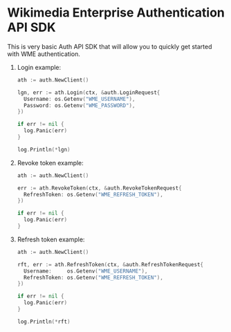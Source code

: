# Wikimedia Enterprise Authentication API SDK

This is very basic Auth API SDK that will allow you to quickly get started with WME authentication.


1. Login example:

    ```go
    ath := auth.NewClient()

    lgn, err := ath.Login(ctx, &auth.LoginRequest{
      Username: os.Getenv("WME_USERNAME"),
      Password: os.Getenv("WME_PASSWORD"),
    })

    if err != nil {
      log.Panic(err)
    }

    log.Println(*lgn)
    ```

1. Revoke token example:

    ```go
    ath := auth.NewClient()

    err := ath.RevokeToken(ctx, &auth.RevokeTokenRequest{
      RefreshToken: os.Getenv("WME_REFRESH_TOKEN"),
    })

    if err != nil {
      log.Panic(err)
    }
    ```

1. Refresh token example:

    ```go
    ath := auth.NewClient()

    rft, err := ath.RefreshToken(ctx, &auth.RefreshTokenRequest{
      Username:     os.Getenv("WME_USERNAME"),
      RefreshToken: os.Getenv("WME_REFRESH_TOKEN"),
    })

    if err != nil {
      log.Panic(err)
    }

    log.Println(*rft)
    ```
